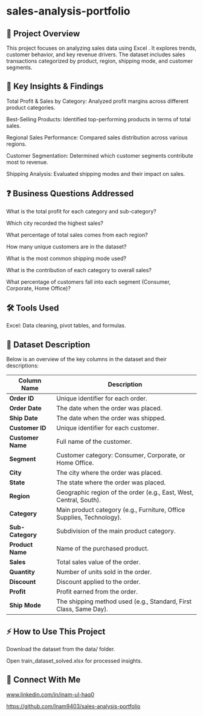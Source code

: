 # sales-analysis-portfolio
## 🌟 Project Overview

This project focuses on analyzing sales data using Excel . It explores trends, customer behavior, and key revenue drivers. The dataset includes sales transactions categorized by product, region, shipping mode, and customer segments.

## 🚀 Key Insights & Findings

Total Profit & Sales by Category: Analyzed profit margins across different product categories.

Best-Selling Products: Identified top-performing products in terms of total sales.

Regional Sales Performance: Compared sales distribution across various regions.

Customer Segmentation: Determined which customer segments contribute most to revenue.

Shipping Analysis: Evaluated shipping modes and their impact on sales.

## ❓ Business Questions Addressed

What is the total profit for each category and sub-category?

Which city recorded the highest sales?

What percentage of total sales comes from each region?

How many unique customers are in the dataset?

What is the most common shipping mode used?

What is the contribution of each category to overall sales?

What percentage of customers fall into each segment (Consumer, Corporate, Home Office)?

## 🛠 Tools Used

Excel: Data cleaning, pivot tables, and formulas.

## 📄 Dataset Description

Below is an overview of the key columns in the dataset and their descriptions:

| Column Name    | Description                                                 
|----------------|-------------------------------------------------------------
| **Order ID**   | Unique identifier for each order.                           
| **Order Date** | The date when the order was placed.                         
| **Ship Date**  | The date when the order was shipped.                        
| **Customer ID**| Unique identifier for each customer.                        
| **Customer Name** | Full name of the customer.                               
| **Segment**    | Customer category: Consumer, Corporate, or Home Office.    
| **City**       | The city where the order was placed.                        
| **State**      | The state where the order was placed.                       
| **Region**     | Geographic region of the order (e.g., East, West, Central, South). 
| **Category**   | Main product category (e.g., Furniture, Office Supplies, Technology). 
| **Sub-Category** | Subdivision of the main product category.                 
| **Product Name** | Name of the purchased product.                            
| **Sales**      | Total sales value of the order.                             
| **Quantity**   | Number of units sold in the order.                          
| **Discount**   | Discount applied to the order.                              
| **Profit**     | Profit earned from the order.                               
| **Ship Mode**  | The shipping method used (e.g., Standard, First Class, Same Day). 

## ⚡ How to Use This Project

Download the dataset from the data/ folder.

Open train_dataset_solved.xlsx for processed insights.

## 🔗 Connect With Me

www.linkedin.com/in/inam-ul-haq0

https://github.com/Inam9403/sales-analysis-portfolio

